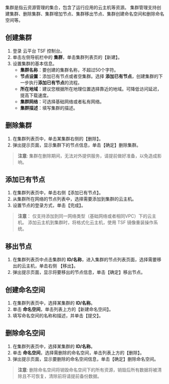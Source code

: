 集群是指云资源管理的集合，包含了运行应用的云主机等资源。
集群管理支持创建集群、删除集群、集群增加节点、集群移出节点、集群创建命名空间和删除命名空间等。

## 创建集群
1. 登录 云平台 TSF 控制台。
2. 单击左侧导航栏中的 **集群**，单击集群列表页的【新建】。
3. 设置集群的基本信息。
	- **集群名称**：要创建的集群名称，不超过50个字符。
	- **节点设置**：添加已有节点或者空集群。选择 **添加已有节点**，创建集群的下一步执行**添加已有节点**的流程。
	- **所在地域**：建议您根据所在地理位置选择靠近的地域。可降低访问延迟，提高下载速度。
	- **集群网络**：可选择基础网络或者私有网络。
	- **集群描述**：填写集群的描述。


## 删除集群
1. 在集群列表页中，单击某集群右侧的【删除】。
2. 弹出提示页面，显示集群下的节点信息，单击【确定】删除集群。

>**注意**:
>集群在删除期间，无法对外提供服务，请提前做好准备，以免造成影响。

## 添加已有节点

1. 在集群列表页中，单击右侧【添加已有节点】。
2. 从集群所在网络的节点列表中，选择需要添加到集群的云主机。
3. 设置节点的登录方式，单击【完成】。

>**注意**：
>仅支持添加到同一网络类型（基础网络或者相同VPC）下的云主机。
>添加云主机到集群时，将格式化云主机，使用 TSF 镜像重装操作系统。

## 移出节点
1. 在集群列表页中点击集群的 **ID/名称**，进入集群的节点列表页面，选择需要移出的云主机，单击右侧 【移出】。
2. 弹出提示页面，显示将要移出的节点信息，单击【确定】移出节点。

## 创建命名空间
1. 在集群列表页中，选择某集群的 **ID/名称**。
2. 单击 **命名空间**，单击列表上方的【新建命名空间】。
3. 填写命名空间的名称和描述，并单击【提交】。

## 删除命名空间
1. 在集群列表页中，选择某集群的 **ID/名称**。
2. 单击 **命名空间**，选择需删除的命名空间，单击列表上方的【删除】。
3. 弹出提示页面，显示要删除的命名空间信息，单击【确定】删除命名空间。

>**注意**:
>删除命名空间将销毁命名空间下的所有资源，销毁后所有数据将被清除且不可恢复，清除前将请提前备份数据。


